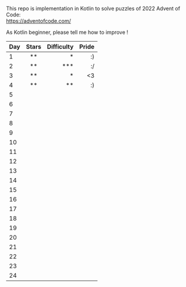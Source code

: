 This repo is implementation in Kotlin to solve puzzles of 2022 Advent of Code: \
https://adventofcode.com/

As Kotlin beginner, please tell me how to improve !


| Day | Stars | Difficulty | Pride |
|-----|:-----:|-----------:|------:|
| 1   |  **   |          * |    :) |
| 2   |  **   |        *** |    :/ |
| 3   |  **   |          * |    <3 |
| 4   |  **   |         ** |    :) |
| 5   |       |            |       |
| 6   |       |            |       |
| 7   |       |            |       |
| 8   |       |            |       |
| 9   |       |            |       |
| 10  |       |            |       |
| 11  |       |            |       |
| 12  |       |            |       |
| 13  |       |            |       |
| 14  |       |            |       |
| 15  |       |            |       |
| 16  |       |            |       |
| 17  |       |            |       |
| 18  |       |            |       |
| 19  |       |            |       |
| 20  |       |            |       |
| 21  |       |            |       |
| 22  |       |            |       |
| 23  |       |            |       |
| 24  |       |            |       |



